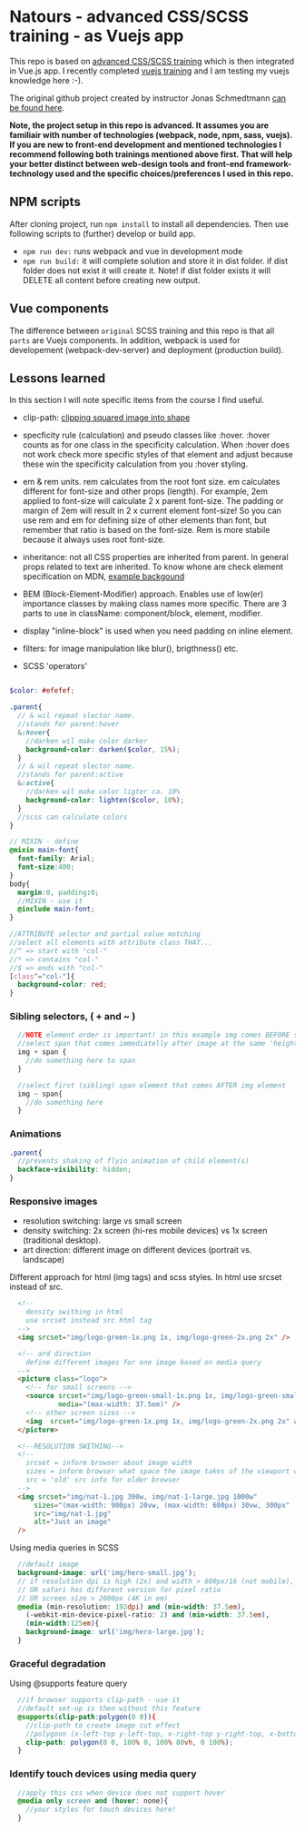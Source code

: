 # Natours - advanced CSS/SCSS training - as Vuejs app

This repo is based on [advanced CSS/SCSS training](https://www.udemy.com/advanced-css-and-sass/) which is then integrated in Vue.js app.
I recently completed [vuejs training](https://www.udemy.com/vuejs-2-the-complete-guide/) and I am testing my vuejs knowledge here :-).

The original github project created by instructor Jonas Schmedtmann [can be found here](https://github.com/jonasschmedtmann/advanced-css-course).

**Note, the project setup in this repo is advanced. It assumes you are familiair with number of technologies (webpack, node, npm, sass, vuejs). If you are new to front-end development and mentioned technologies I recommend following both trainings mentioned above first. That will help your better distinct between web-design tools and front-end framework-technology used and the specific choices/preferences I used in this repo.**

## NPM scripts

After cloning project, run `npm install` to install all dependencies. Then use following scripts to (further) develop or build app.

- `npm run dev:` runs webpack and vue in development mode
- `npm run build:` it will complete solution and store it in dist folder. if dist folder does not exist it will create it. Note! if dist folder exists it will DELETE all content before creating new output.

## Vue components

The difference between `original` SCSS training and this repo is that all `parts` are Vuejs components. In addition, webpack is used for developement (webpack-dev-server) and deployment (production build).

## Lessons learned

In this section I will note specific items from the course I find useful.

- clip-path: [clipping squared image into shape](https://developer.mozilla.org/en-US/docs/Web/CSS/clip-path)

- specficity rule (calculation) and pseudo classes like :hover. :hover counts as for one class in the specificity calculation. When :hover does not work check more specific styles of that element and adjust because these win the specificity calculation from you :hover styling.

- em & rem units. rem calculates from the root font size. em calculates different for font-size and other props (length). For example, 2em applied to font-size will calculate 2 x parent font-size. The padding or margin of 2em will result in 2 x current element font-size! So you can use rem and em for defining size of other elements than font, but remember that ratio is based on the font-size. Rem is more stabile because it always uses root font-size.

- inheritance: not all CSS properties are inherited from parent. In general props related to text are inherited. To know whone are check element specification on MDN, [example backgound](https://developer.mozilla.org/en-US/docs/Web/CSS/background)

- BEM (Block-Element-Modifier) approach. Enables use of low(er) importance classes by making class names more specific. There are 3 parts to use in className: component/block, element, modifier.

- display "inline-block" is used when you need padding on inline element.

- filters: for image manipulation like blur(), brigthness() etc.

- SCSS 'operators'

``` scss

$color: #efefef;

.parent{
  // & wil repeat slector name.
  //stands for parent:hover
  &:hover{
    //darken wil make color darker
    background-color: darken($color, 15%);
  }
  // & wil repeat slector name.
  //stands for parent:active
  &:active{
    //darken wil make color ligter ca. 10%
    background-color: lighten($color, 10%);
  }
  //scss can calculate colors
}

// MIXIN - define
@mixin main-font{
  font-family: Arial;
  font-size:400;
}
body{
  margin:0, padding:0;
  //MIXIN - use it
  @include main-font;
}

//ATTRIBUTE selector and partial value matching
//select all elements with attribute class THAT...
//^ => start with "col-"
//* => contains "col-"
//$ => ends with "col-"
[class^="col-"]{
  background-color: red;
}
```

### Sibling selectors, ( + and ~ )

```scss
  //NOTE element order is important! in this example img comes BEFORE span in the html
  //select span that comes immediatelly after image at the same 'height' (sibling elements)
  img + span {
    //do something here to span
  }

  //select first (sibling) span element that comes AFTER img element
  img ~ span{
    //do something here
  }
```

### Animations

```scss
.parent{
  //prevents shaking of flyin animation of child element(s)
  backface-visibility: hidden;
}
```

### Responsive images

- resolution switching: large vs small screen
- density switching: 2x screen (hi-res mobile devices) vs 1x screen (traditional desktop). 
- art direction: different image on different devices (portrait vs. landscape)

Different approach for html (img tags) and scss styles. In html use srcset instead of src.

```html
  <!-- 
    density swithing in html 
    use srcset instead src html tag
  -->
  <img srcset="img/logo-green-1x.png 1x, img/logo-green-2x.png 2x" />

  <!-- ard direction 
    define different images for one image based on media query
  -->
  <picture class="logo">
    <!-- for small screens -->
    <source srcset="img/logo-green-small-1x.png 1x, img/logo-green-small-2x.png 2x" 
            media="(max-width: 37.5em)" />
    <!-- other screen sizes -->
    <img  srcset="img/logo-green-1x.png 1x, img/logo-green-2x.png 2x" alt="image" />
  </picture>

  <!--RESOLUTION SWITHING-->
  <!-- 
    srcset = inform browser about image width 
    sizes = inform browser what space the image takes of the viewport width, lastone is default
    src = 'old' src info for older browser
  -->
  <img srcset="img/nat-1.jpg 300w, img/nat-1-large.jpg 1000w"
      sizes="(max-width: 900px) 20vw, (max-width: 600px) 30vw, 300px"
      src="img/nat-1.jpg" 
      alt="Just an image"
  />
```

Using media queries in SCSS
```scss
  //default image
  background-image: url('img/hero-small.jpg');
  // if resolution dpi is high (2x) and width > 600px/16 (not mobile),
  // OR safari has different version for pixel ratio
  // OR screen size > 2000px (4K in em)
  @media (min-resolution: 192dpi) and (min-width: 37.5em),
    (-webkit-min-device-pixel-ratio: 2) and (min-width: 37.5em),
    (min-width:125em){
    background-image: url('img/hero-large.jpg');
  } 

```

### Graceful degradation

Using @supports feature query

```scss
  //if browser supports clip-path - use it
  //default set-up is then without this feature
  @supports(clip-path:polygon(0 0)){
    //clip-path to create image cut effect
    //polygoon (x-left-top y-left-top, x-right-top y-right-top, x-bottom-right y-bottom-right)
    clip-path: polygon(0 0, 100% 0, 100% 80vh, 0 100%);
  }

```

### Identify touch devices using media query

```scss
  //apply this css when device does not support hover
  @media only screen and (hover: none){
    //your styles for touch devices here! 
  }

```